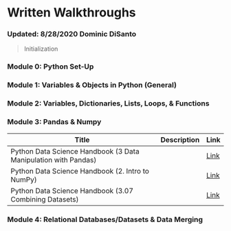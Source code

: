 # Written Walkthroughs
### Updated: 8/28/2020 Dominic DiSanto
> Initialization


### Module 0: Python Set-Up

### Module 1: Variables & Objects in Python (General) 

### Module 2: Variables, Dictionaries, Lists, Loops, & Functions

### Module 3: Pandas & Numpy 

|Title|Description|Link|
|--|--|--|
|Python Data Science Handbook (3 Data Manipulation with Pandas)||[Link](https://jakevdp.github.io/PythonDataScienceHandbook/03.00-introduction-to-pandas.html)|
|Python Data Science Handbook (2. Intro to NumPy)||[Link](https://jakevdp.github.io/PythonDataScienceHandbook/02.00-introduction-to-numpy.html)|
|Python Data Science Handbook (3.07 Combining Datasets)||[Link](https://jakevdp.github.io/PythonDataScienceHandbook/03.07-merge-and-join.html)|


### Module 4: Relational Databases/Datasets & Data Merging
